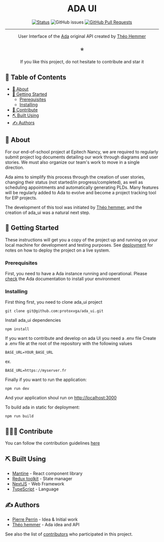 <h1 align="center">ADA UI</h1>

<div align="center">

[![Status](https://img.shields.io/badge/status-active-success.svg)]()
![GitHub issues](https://img.shields.io/github/issues/protoxvga/ada_ui?color=emerald)
[![GitHub Pull Requests](https://img.shields.io/github/issues-pr/protoxvga/ada_ui?color=emerald)](https://github.com/kylelobo/The-Documentation-Compendium/pulls)

</div>

---

<p align="center">User Interface of the <a href="https://github.com/theohemmer/ada" target="_BLANK">Ada</a> original API created by <a href="https://github.com/theohemmer" target="_BLANK">Théo Hemmer</a></p>
<h3 align="center">⭐️</h3>
<p align="center">
If you like this project, do not hesitate to contribute and star it
</p>

## 📝 Table of Contents

- [🧐 About ](#-about-)
- [🏁 Getting Started ](#-getting-started-)
  - [Prerequisites](#prerequisites)
  - [Installing](#installing)
- [📝 Contribute](#-contribute-)
- [⛏️ Built Using ](#️-built-using-)
- [✍️ Authors ](#️-authors-)

## 🧐 About <a name="about"></a>

For our end-of-school project at Epitech Nancy, we are required to regularly submit project log documents detailing our work through diagrams and user stories. We must also organize our team's work to move in a single direction.

Ada aims to simplify this process through the creation of user stories, changing their status (not started/in progress/completed), as well as scheduling appointments and automatically generating PLDs. Many features will be regularly added to Ada to evolve and become a project tracking tool for EIP projects.

The development of this tool was initiated by [Théo hemmer](https://github.com/theohemmer), and the creation of ada_ui was a natural next step.

## 🏁 Getting Started <a name="getting_started"></a>

These instructions will get you a copy of the project up and running on your local machine for development and testing purposes. See [deployment](#deployment) for notes on how to deploy the project on a live system.

### Prerequisites

First, you need to have a Ada instance running and operational. Please [check](https://github.com/theohemmer/ada) the Ada documentation to install your environment

### Installing

First thing first, you need to clone ada_ui project

```
git clone git@github.com:protoxvga/ada_ui.git
```

Install ada_ui dependencies

```
npm install
```

If you want to contribute and develop on ada UI you need a .env file
Create a .env file at the root of the repository with the following values

```
BASE_URL=YOUR_BASE_URL
```
ex.
```
BASE_URL=https://myserver.fr
```

Finally if you want to run the application:
```
npm run dev
```
And your application shoul run on [http://localhost:3000](http://localhost:3000)

To build ada in static for deployment:
```
npm run build
```

## 👨🏻‍💻 Contribute <a name="contribute"></a>

You can follow the contribution guidelines <a href="https://github.com/protoxvga/ada_ui/blob/production/CONTRIBUTE.md">here</a>

## ⛏️ Built Using <a name="built_using" ></a>

- [Mantine](https://mantine.dev/) - React component library
- [Redux toolkit](https://redux-toolkit.js.org/) - State manager
- [NextJS](https://nextjs.org/) - Web Framework
- [TypeScript](https://www.typescriptlang.org/) - Language

## ✍️ Authors <a name="authors"></a>

- [Pierre Perrin](https://github.com/protoxvga) - Idea & Initial work
- [Théo hemmer](https://github.com/theohemmer) - Ada idea and API

See also the list of [contributors](https://github.com/protoxvga/ada_ui/contributors) who participated in this project.
